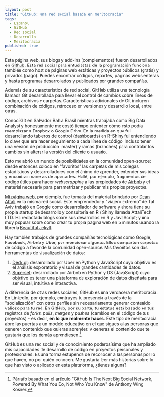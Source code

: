 ```yaml
---
layout: post
title: "GitHub: una red social basada en meritocracia"
tags:
  - Español
  - GitHub
  - Red social
  - Desarrollo
  - Meritocracia
published: true
---
```


Esta página web, sus blogs y add-ins (complementos) fueron desarrollados en [Github](https://github.com/). Esta red social para entusiastas de la programación funciona también como host de páginas web estáticas y proyectos públicos (gratis) y privados (pago). Puedes encontrar códigos, reportes, páginas webs enteras y hasta programas desarrollados y publicados por grandes compañías.

Además de su característica de red social, GitHub utiliza una tecnología llamada Git desarrollada para llevar el control de cambios sobre líneas de código, archivos y carpetas. Características adicionales de Git incluyen combinación de códigos, retroceso en versiones y desarrollo local, entre otras.

Conocí Git en Salvador Bahía Brasil mientras trabajaba como Big Data Analyst y honestamente me costó tiempo entender cómo esto podía reemplazar a Dropbox o Google Drive. En la medida en que fui desarrollando tableros de control (dashboards) en R-Shiny fui entendiendo lo clave que era hacer seguimiento a cada línea de código. Incluso tener una versión de producción (master) y ramas (branches) para controlar los cambios sin alterar la versión del cliente o usuario. 

Esto me abrió un mundo de posibilidades en la comunidad open-source: desde entonces coloco en "favoritos" las carpetas de mis colegas estadísticos y desarrolladores con el ánimo de aprender, entender sus ideas y encontrar maneras de aportarles. Hallé, por ejemplo, fragmentos de código útiles para hacer _webscrapping_ a las propiedades de [Airbnb](http://airbnb.com/) y el material necesario para parametrizar y publicar mis propios proyectos.

[Mi página web](http://cecabrera.github.io), por ejemplo, fue tomada del material brindado por [Dean Attali](https://github.com/daattali) en la misma red social. Este emprendedor y "viajero extremo" de Tal Aviv trabajó en Google como desarrollador de software y ahora tiene su propia startup de desarrollo y consultoría en R / Shiny llamada AttaliTech LTD. Ha redactado blogs sobre sus desarrollos en R y JavaScript; y uno muy popular sobre cómo crear tu propia página web en 5 minutos usando la librería [Beautiful Jekyll](http://deanattali.com/beautiful-jekyll/).

Hay también trabajos de grandes compañías tecnológicas como Google, Facebook, Airbnb y Uber, por mencionar algunas. Ellos comparten carpetas de código a favor de la comunidad open-source. Mis favoritos son dos herramientas de visualización de datos: 

1. [Deck.gl](http://uber.github.io/deck.gl/#/): desarrollado por Uber en Python y JavaScript cuyo objetivo es el análisis exploratorio y visual de grandes cantidades de datos.
2. [Superset](https://github.com/airbnb/superset): desarrollado por Airbnb en Python y D3 (JavaScript) cuyo objetivo es tener una plataforma de exploración de datos diseñada para ser visual, intuitiva e interactiva.

A diferencia de otras redes sociales, GitHub es una verdadera meritocracia. En LinkedIn, por ejemplo, contruyes tu presencia a través de la "socialización" con otros perfiles sin necesariamente generar contenido valioso para tu red. En GitHub, por su parte, tu estatus está basado en tus registros de _forks_, _pulls_, _merges_ y _pushes_ (cambios en el código de tus proyectos) - es decir, __en lo que realmente haces__. Este tipo de meritocracia abre las puertas a un modelo educativo en el que sigues a las personas que generen contenido que quieras aprender, y generas el contenido que te gustaría que los demás aprendiesen [^1].

GitHub es una red social y de conocimiento poderosísima que ha ampliado mis capacidades de desarrollo de código en proyectos personales y profesionales. Es una forma estupenda de reconocer a las personas por lo que hacen, no por quién conocen. Me gustaría leer más historias sobre lo que has visto o aplicado en esta plataforma, ¿tienes alguna?

[^1]: Párrafo basado en el [artículo](https://www.forbes.com/sites/anthonykosner/2012/07/15/github-is-the-next-big-social-network-powered-by-what-you-do-not-who-you-know/#4d6db52445ce) "GitHub Is The Next Big Social Network, Powered By What You Do, Not Who You Know" de Anthony Wing Kosner.